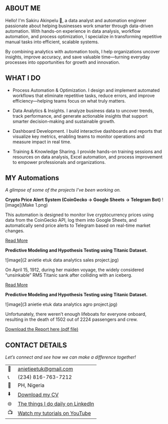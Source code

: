 <!--Section 1: Introduce your self-->
## ABOUT ME

Hello! I'm Sakiru Akinpelu 🤖, a data analyst and automation engineer passionate about helping businesses work smarter through data-driven automation. With hands-on experience in data analysis, workflow automation, and process optimization, I specialize in transforming repetitive manual tasks into efficient, scalable systems.

By combining analytics with automation tools, I help organizations uncover insights, improve accuracy, and save valuable time—turning everyday processes into opportunities for growth and innovation.


<!--Mention your top/relevant skills here - core and soft skills-->
## WHAT I DO

- Process Automation & Optimization.
I design and implement automated workflows that eliminate repetitive tasks, reduce errors, and improve efficiency—helping teams focus on what truly matters.

- Data Analytics & Insights.
I analyze business data to uncover trends, track performance, and generate actionable insights that support smarter decision-making and sustainable growth.

- Dashboard Development.
I build interactive dashboards and reports that visualize key metrics, enabling teams to monitor operations and measure impact in real time.

- Training & Knowledge Sharing.
I provide hands-on training sessions and resources on data analysis, Excel automation, and process improvement to empower professionals and organizations.


<!--Section 2: List 3-4 key projects-->
## MY Automations 

*A glimpse of some of the projects I've been working on.*

**Crypto Price Alert System (CoinGecko → Google Sheets → Telegram Bot)**
![image](Make 1.png)

This automation is designed to monitor live cryptocurrency prices using data from the CoinGecko API, log them into Google Sheets, and automatically send price alerts to Telegram based on real-time market changes.


[Read More](https://mercy-williams-porfolio.my.canva.site/dark-and-playful-simple-creative-portfolio-presentation)

**Predictive Modeling and Hypothesis Testing using Titanic Dataset.**

![image](2 anietie etuk data analytics sales project.jpg)

On April 15, 1912, during her maiden voyage, the widely considered “unsinkable” RMS Titanic sank after colliding with an iceberg. 

[Read More](https://www.linkedin.com/pulse/predictive-modeling-hypothesis-testing-using-titanic-dataset-anietie/)

**Predictive Modeling and Hypothesis Testing using Titanic Dataset.**

![image](3 anietie etuk data analytics agro project.jpg)

Unfortunately, there weren’t enough lifeboats for everyone onboard, resulting in the death of 1502 out of 2224 passengers and crew. 

<a href="17 How to Present Data to Executives by Anietie Etuk.pdf">Download the Report here (pdf file)</a>


## CONTACT DETAILS

*Let’s connect and see how we can make a difference together!*
<table>
  <tbody>
    <tr>
      <td>📧</td>
      <td><a href="mailto:anietieetuk@gmail.com">anietieetuk@gmail.com</a></td>
    </tr>
    <tr>
      <td>📞</td>
      <td>(234) 816-763-7212</td>
    </tr>
    <tr>
      <td>📍</td>
      <td>PH, Nigeria</td>
    </tr>
    <tr>
      <td>⬇️</td>
      <td><a href="https://etuk123456.github.io/portfolio1/docs/Profile.pdf">Download my CV</a></td>
    </tr>
    <tr>
      <td>🌐</td>
      <td><a href="https://linkedin.com/in/etukanietie">The things I do daily on LinkedIn</a></td>
    </tr>
    <tr>
      <td>📺</td>
      <td><a href="https://www.youtube.com/@LearnwithEtuk">Watch my tutorials on YouTube</a></td>
    </tr>
  </tbody>
</table>

   





